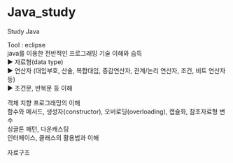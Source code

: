 # Java_study
Study Java

Tool : eclipse
<br>
java를 이용한 전반적인 프로그래밍 기술 이해와 습득
<br>
 ▶︎ 자료형(data type)
<br>
 ▶︎ 연산자 (대입부호, 산술, 복합대입, 증감연산자, 관계/논리 연산자, 조건, 비트 연산자 등)
<br>
 ▶︎ 조건문, 반복문 등 이해
<br>

객체 지향 프로그래밍의 이해
<br>
함수와 메서드, 생성자(constructor), 오버로딩(overloading), 캡슐화, 참조자료형 변수
<br>
싱글톤 패턴, 다운캐스팅
<br>
인터페이스, 클래스의 활용법과 이해
<br>

자료구조

